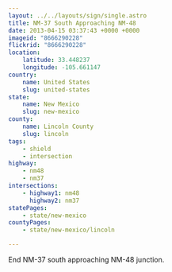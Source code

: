 ```yaml
---
layout: ../../layouts/sign/single.astro
title: NM-37 South Approaching NM-48
date: 2013-04-15 03:37:43 +0000 +0000
imageid: "8666290228"
flickrid: "8666290228"
location:
    latitude: 33.448237
    longitude: -105.661147
country:
    name: United States
    slug: united-states
state:
    name: New Mexico
    slug: new-mexico
county:
    name: Lincoln County
    slug: lincoln
tags:
    - shield
    - intersection
highway:
    - nm48
    - nm37
intersections:
    - highway1: nm48
      highway2: nm37
statePages:
    - state/new-mexico
countyPages:
    - state/new-mexico/lincoln

---
```

End NM-37 south approaching NM-48 junction.